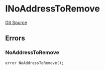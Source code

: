 # INoAddressToRemove
[Git Source](https://github.com/thrackle-io/aquifi-rules-v1/blob/0c22edbee3ca4c32dcba8042eeb10bc1a6c3bdd0/src/common/IErrors.sol)


## Errors
### NoAddressToRemove

```solidity
error NoAddressToRemove();
```

